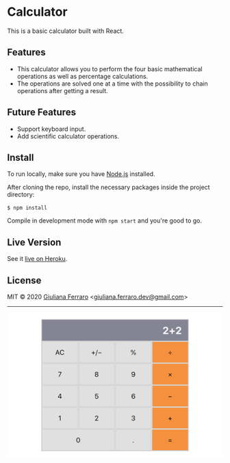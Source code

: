 # Calculator

This is a basic calculator built with React.

## Features

- This calculator allows you to perform the four basic mathematical operations as well as percentage calculations.
- The operations are solved one at a time with the possibility to chain operations after getting a result.

## Future Features

- Support keyboard input.
- Add scientific calculator operations.

## Install

To run locally, make sure you have [Node.js](https://nodejs.org/) installed.

After cloning the repo, install the necessary packages inside the project directory:

```
$ npm install
```

Compile in development mode with `npm start` and you're good to go.

## Live Version

See it [live on Heroku](https://math-magicians-inc-calculator.herokuapp.com/).

## License

MIT © 2020 [Giuliana Ferraro](https://www.giulianaferraro.com/) <[giuliana.ferraro.dev@gmail.com](mailto:giuliana.ferraro.dev@gmail.com)>

---

![Calculator Demo](/demo/calculator-demo.png)

